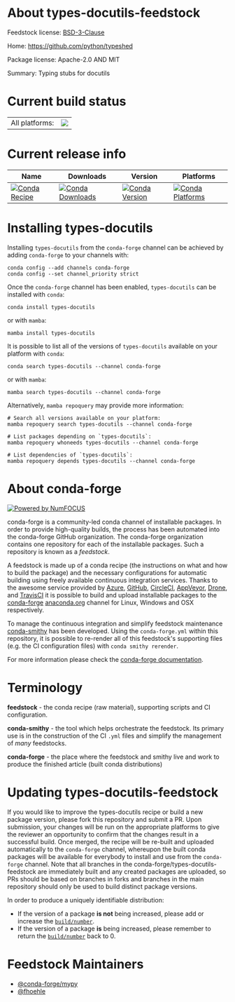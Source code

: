 About types-docutils-feedstock
==============================

Feedstock license: [BSD-3-Clause](https://github.com/conda-forge/types-docutils-feedstock/blob/main/LICENSE.txt)

Home: https://github.com/python/typeshed

Package license: Apache-2.0 AND MIT

Summary: Typing stubs for docutils

Current build status
====================


<table><tr><td>All platforms:</td>
    <td>
      <a href="https://dev.azure.com/conda-forge/feedstock-builds/_build/latest?definitionId=13168&branchName=main">
        <img src="https://dev.azure.com/conda-forge/feedstock-builds/_apis/build/status/types-docutils-feedstock?branchName=main">
      </a>
    </td>
  </tr>
</table>

Current release info
====================

| Name | Downloads | Version | Platforms |
| --- | --- | --- | --- |
| [![Conda Recipe](https://img.shields.io/badge/recipe-types--docutils-green.svg)](https://anaconda.org/conda-forge/types-docutils) | [![Conda Downloads](https://img.shields.io/conda/dn/conda-forge/types-docutils.svg)](https://anaconda.org/conda-forge/types-docutils) | [![Conda Version](https://img.shields.io/conda/vn/conda-forge/types-docutils.svg)](https://anaconda.org/conda-forge/types-docutils) | [![Conda Platforms](https://img.shields.io/conda/pn/conda-forge/types-docutils.svg)](https://anaconda.org/conda-forge/types-docutils) |

Installing types-docutils
=========================

Installing `types-docutils` from the `conda-forge` channel can be achieved by adding `conda-forge` to your channels with:

```
conda config --add channels conda-forge
conda config --set channel_priority strict
```

Once the `conda-forge` channel has been enabled, `types-docutils` can be installed with `conda`:

```
conda install types-docutils
```

or with `mamba`:

```
mamba install types-docutils
```

It is possible to list all of the versions of `types-docutils` available on your platform with `conda`:

```
conda search types-docutils --channel conda-forge
```

or with `mamba`:

```
mamba search types-docutils --channel conda-forge
```

Alternatively, `mamba repoquery` may provide more information:

```
# Search all versions available on your platform:
mamba repoquery search types-docutils --channel conda-forge

# List packages depending on `types-docutils`:
mamba repoquery whoneeds types-docutils --channel conda-forge

# List dependencies of `types-docutils`:
mamba repoquery depends types-docutils --channel conda-forge
```


About conda-forge
=================

[![Powered by
NumFOCUS](https://img.shields.io/badge/powered%20by-NumFOCUS-orange.svg?style=flat&colorA=E1523D&colorB=007D8A)](https://numfocus.org)

conda-forge is a community-led conda channel of installable packages.
In order to provide high-quality builds, the process has been automated into the
conda-forge GitHub organization. The conda-forge organization contains one repository
for each of the installable packages. Such a repository is known as a *feedstock*.

A feedstock is made up of a conda recipe (the instructions on what and how to build
the package) and the necessary configurations for automatic building using freely
available continuous integration services. Thanks to the awesome service provided by
[Azure](https://azure.microsoft.com/en-us/services/devops/), [GitHub](https://github.com/),
[CircleCI](https://circleci.com/), [AppVeyor](https://www.appveyor.com/),
[Drone](https://cloud.drone.io/welcome), and [TravisCI](https://travis-ci.com/)
it is possible to build and upload installable packages to the
[conda-forge](https://anaconda.org/conda-forge) [anaconda.org](https://anaconda.org/)
channel for Linux, Windows and OSX respectively.

To manage the continuous integration and simplify feedstock maintenance
[conda-smithy](https://github.com/conda-forge/conda-smithy) has been developed.
Using the ``conda-forge.yml`` within this repository, it is possible to re-render all of
this feedstock's supporting files (e.g. the CI configuration files) with ``conda smithy rerender``.

For more information please check the [conda-forge documentation](https://conda-forge.org/docs/).

Terminology
===========

**feedstock** - the conda recipe (raw material), supporting scripts and CI configuration.

**conda-smithy** - the tool which helps orchestrate the feedstock.
                   Its primary use is in the construction of the CI ``.yml`` files
                   and simplify the management of *many* feedstocks.

**conda-forge** - the place where the feedstock and smithy live and work to
                  produce the finished article (built conda distributions)


Updating types-docutils-feedstock
=================================

If you would like to improve the types-docutils recipe or build a new
package version, please fork this repository and submit a PR. Upon submission,
your changes will be run on the appropriate platforms to give the reviewer an
opportunity to confirm that the changes result in a successful build. Once
merged, the recipe will be re-built and uploaded automatically to the
`conda-forge` channel, whereupon the built conda packages will be available for
everybody to install and use from the `conda-forge` channel.
Note that all branches in the conda-forge/types-docutils-feedstock are
immediately built and any created packages are uploaded, so PRs should be based
on branches in forks and branches in the main repository should only be used to
build distinct package versions.

In order to produce a uniquely identifiable distribution:
 * If the version of a package **is not** being increased, please add or increase
   the [``build/number``](https://docs.conda.io/projects/conda-build/en/latest/resources/define-metadata.html#build-number-and-string).
 * If the version of a package **is** being increased, please remember to return
   the [``build/number``](https://docs.conda.io/projects/conda-build/en/latest/resources/define-metadata.html#build-number-and-string)
   back to 0.

Feedstock Maintainers
=====================

* [@conda-forge/mypy](https://github.com/conda-forge/mypy/)
* [@fhoehle](https://github.com/fhoehle/)

